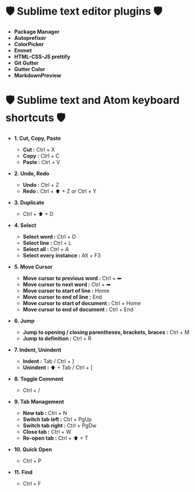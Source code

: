 # 🛡 Sublime text editor plugins 🛡 

- **Package Manager**
- **Autoprefixer**
- **ColorPicker**
- **Emmet**
- **HTML-CSS-JS prettify**
- **Git Gutter**
- **Gutter Color**
- **Markdown​Preview**

# 🛡 Sublime text and Atom keyboard shortcuts 🛡 

- **1. Cut, Copy, Paste**

	- **Cut :** Ctrl + X
	- **Copy :** Ctrl + C
	- **Paste :** Ctrl + V

- **2. Undo, Redo**

	- **Undo :** Ctrl + Z
	- **Redo :** Ctrl + ⬆ + Z or Ctrl + Y

- **3. Duplicate**

	- Ctrl + ⬆ + D

- **4. Select**

	- **Select word :** Ctrl + D
	- **Select line :** Ctrl + L
	- **Select all :** Ctrl + A
	- **Select every instance :** Alt + F3

- **5. Move Cursor**

	- **Move cursor to previous word :** Ctrl + ⬅
	- **Move cursor to next word :** Ctrl + ➡
	- **Move cursor to start of line :** Home
	- **Move cursor to end of line :** End
	- **Move cursor to start of document :** Ctrl + Home
	- **Move cursor to end of document :** Ctrl + End

- **6. Jump**

	- **Jump to opening / closing parentheses, brackets, braces :** Ctrl + M
	- **Jump to definition :** Ctrl + R

- **7. Indent, Unindent**

	- **Indent :** Tab / Ctrl + ]
	- **Unindent :** ⬆ + Tab / Ctrl + [

- **8. Toggle Comment**

	- Ctrl + /

- **9. Tab Management**

	- **New tab :** Ctrl + N
	- **Switch tab left :** Ctrl + PgUp
	- **Switch tab right :** Ctrl + PgDw
	- **Close tab :** Ctrl + W
	- **Re-open tab :** Ctrl + ⬆ + T

- **10. Quick Open**

	- Ctrl + P

- **11. Find**

	- Ctrl + F

